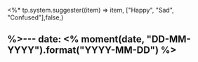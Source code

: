 <%*
tp.system.suggester((item) => item, ["Happy", "Sad", "Confused"],false,)

%>---
date: <% moment(date, "DD-MM-YYYY").format("YYYY-MM-DD") %>
---